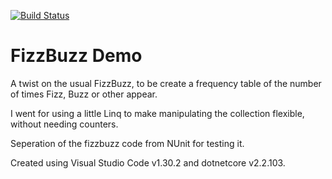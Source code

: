 [![Build Status](https://travis-ci.org/chidgey/c-sharp-fizzbuzz.svg?branch=master)](https://travis-ci.org/chidgey/c-sharp-fizzbuzz)

# FizzBuzz Demo

A twist on the usual FizzBuzz, to be create a frequency table of the number of times Fizz, Buzz or other appear.

I went for using a little Linq to make manipulating the collection flexible, without needing counters.

Seperation of the fizzbuzz code from NUnit for testing it.

Created using Visual Studio Code v1.30.2 and dotnetcore v2.2.103.